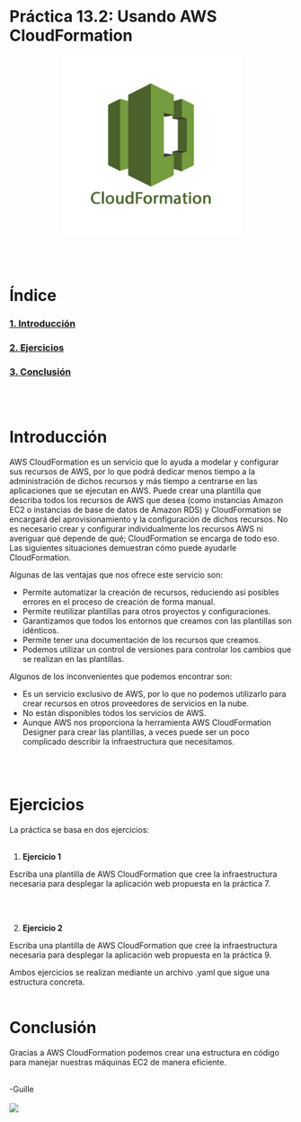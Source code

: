 # Práctica 13.2: Usando AWS CloudFormation 
<p align="center">
<img src="https://raw.githubusercontent.com/drain113/pictures/main/Fotos/aws-cloudformation.png" width="" height="320" />  
</p>
<br>   <br/>  


# Índice

### [1. Introducción](#introducción)

### [2. Ejercicios](#ejercicios)

### [3. Conclusión](#conclusión)

<br>   <br/>   

# Introducción
AWS CloudFormation es un servicio que lo ayuda a modelar y configurar sus recursos de AWS, por lo que podrá dedicar menos tiempo a la administración de dichos recursos y más tiempo a centrarse en las aplicaciones que se ejecutan en AWS. Puede crear una plantilla que describa todos los recursos de AWS que desea (como instancias Amazon EC2 o instancias de base de datos de Amazon RDS) y CloudFormation se encargará del aprovisionamiento y la configuración de dichos recursos. No es necesario crear y configurar individualmente los recursos AWS ni averiguar qué depende de qué; CloudFormation se encarga de todo eso. Las siguientes situaciones demuestran cómo puede ayudarle CloudFormation.

Algunas de las ventajas que nos ofrece este servicio son:

- Permite automatizar la creación de recursos, reduciendo así posibles errores en el proceso de creación de forma manual.
- Permite reutilizar plantillas para otros proyectos y configuraciones.
- Garantizamos que todos los entornos que creamos con las plantillas son idénticos.
- Permite tener una documentación de los recursos que creamos.
- Podemos utilizar un control de versiones para controlar los cambios que se realizan en las plantillas.

Algunos de los inconvenientes que podemos encontrar son:

- Es un servicio exclusivo de AWS, por lo que no podemos utilizarlo para crear recursos en otros proveedores de servicios en la nube.
- No están disponibles todos los servicios de AWS.
- Aunque AWS nos proporciona la herramienta AWS CloudFormation Designer para crear las plantillas, a veces puede ser un poco complicado describir la infraestructura que necesitamos.


<br>   <br/>   


# Ejercicios
La práctica se basa en dos ejercicios:
<br>   </br> 

1. **Ejercicio 1**

Escriba una plantilla de AWS CloudFormation que cree la infraestructura necesaria para desplegar la aplicación web propuesta en la práctica 7.

<br>   </br>

2. **Ejercicio 2**
  
Escriba una plantilla de AWS CloudFormation que cree la infraestructura necesaria para desplegar la aplicación web propuesta en la práctica 9.  




Ambos ejercicios se realizan mediante un archivo .yaml que sigue una estructura concreta. 
<br>   </br>
# Conclusión

Gracias a AWS CloudFormation podemos crear una estructura en código para manejar nuestras máquinas EC2 de manera eficiente.

<break>   </break>  
-Guille  
<break>   </break>  
 [![](https://preview.redd.it/enr7hhg3zku81.png?auto=webp&s=fc017e6a82f91cc81ab3dd7d0388ef57bfd72c30)](https://github.com/drain113)
